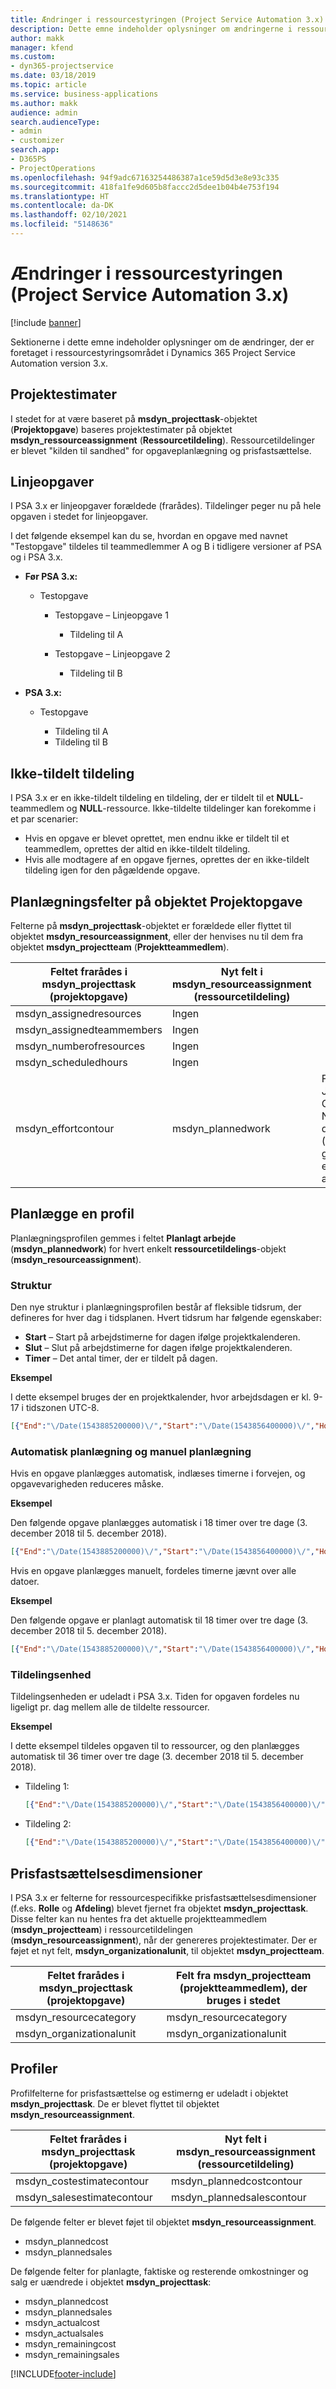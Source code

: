 ```yaml
---
title: Ændringer i ressourcestyringen (Project Service Automation 3.x)
description: Dette emne indeholder oplysninger om ændringerne i ressourcestyringsområdet.
author: makk
manager: kfend
ms.custom:
- dyn365-projectservice
ms.date: 03/18/2019
ms.topic: article
ms.service: business-applications
ms.author: makk
audience: admin
search.audienceType:
- admin
- customizer
search.app:
- D365PS
- ProjectOperations
ms.openlocfilehash: 94f9adc67163254486387a1ce59d5d3e8e93c335
ms.sourcegitcommit: 418fa1fe9d605b8faccc2d5dee1b04b4e753f194
ms.translationtype: HT
ms.contentlocale: da-DK
ms.lasthandoff: 02/10/2021
ms.locfileid: "5148636"
---
```

# <a name="resource-management-changes-project-service-automation-3x"></a>Ændringer i ressourcestyringen (Project Service Automation 3.x)

[!include [banner](../../includes/psa-now-project-operations.md)]

Sektionerne i dette emne indeholder oplysninger om de ændringer, der er foretaget i ressourcestyringsområdet i Dynamics 365 Project Service Automation version 3.x.

## <a name="project-estimates"></a>Projektestimater

I stedet for at være baseret på **msdyn\_projecttask**-objektet (**Projektopgave**) baseres projektestimater på objektet **msdyn\_ressourceassignment** (**Ressourcetildeling**). Ressourcetildelinger er blevet "kilden til sandhed" for opgaveplanlægning og prisfastsættelse.

## <a name="line-tasks"></a>Linjeopgaver

I PSA 3.x er linjeopgaver forældede (frarådes). Tildelinger peger nu på hele opgaven i stedet for linjeopgaver.

I det følgende eksempel kan du se, hvordan en opgave med navnet "Testopgave" tildeles til teammedlemmer A og B i tidligere versioner af PSA og i PSA 3.x.

- **Før PSA 3.x:**

    - Testopgave

        - Testopgave – Linjeopgave 1

            - Tildeling til A

        - Testopgave – Linjeopgave 2

            - Tildeling til B

- **PSA 3.x:**

    - Testopgave

        - Tildeling til A
        - Tildeling til B

## <a name="unassigned-assignment"></a>Ikke-tildelt tildeling

I PSA 3.x er en ikke-tildelt tildeling en tildeling, der er tildelt til et **NULL**-teammedlem og **NULL**-ressource. Ikke-tildelte tildelinger kan forekomme i et par scenarier:

- Hvis en opgave er blevet oprettet, men endnu ikke er tildelt til et teammedlem, oprettes der altid en ikke-tildelt tildeling. 
- Hvis alle modtagere af en opgave fjernes, oprettes der en ikke-tildelt tildeling igen for den pågældende opgave.

## <a name="scheduling-fields-on-the-project-task-entity"></a>Planlægningsfelter på objektet Projektopgave

Felterne på **msdyn\_projecttask**-objektet er forældede eller flyttet til objektet **msdyn\_resourceassignment**, eller der henvises nu til dem fra objektet **msdyn\_projectteam** (**Projektteammedlem**).

| Feltet frarådes i msdyn\_projecttask (projektopgave) | Nyt felt i msdyn\_resourceassignment (ressourcetildeling) | Kommentar |
|---|---|---|
| msdyn\_assignedresources | Ingen | |
| msdyn\_assignedteammembers | Ingen | |
| msdyn\_numberofresources | Ingen | |
| msdyn\_scheduledhours | Ingen | |
| msdyn\_effortcontour | msdyn\_plannedwork | Formatet for JavaScript Object Notation-datastrukturen (JSON), der er gemt i feltet, er blevet ændret. |

## <a name="schedule-contour"></a>Planlægge en profil

Planlægningsprofilen gemmes i feltet **Planlagt arbejde** (**msdyn\_plannedwork**) for hvert enkelt **ressourcetildelings**-objekt (**msdyn\_resourceassignment**).

### <a name="structure"></a>Struktur

Den nye struktur i planlægningsprofilen består af fleksible tidsrum, der defineres for hver dag i tidsplanen. Hvert tidsrum har følgende egenskaber:

- **Start** – Start på arbejdstimerne for dagen ifølge projektkalenderen.
- **Slut** – Slut på arbejdstimerne for dagen ifølge projektkalenderen.
- **Timer** – Det antal timer, der er tildelt på dagen.

**Eksempel**

I dette eksempel bruges der en projektkalender, hvor arbejdsdagen er kl. 9-17 i tidszonen UTC-8.

```json
[{"End":"\/Date(1543885200000)\/","Start":"\/Date(1543856400000)\/","Hours":8},{"End":"\/Date(1543971600000)\/","Start":"\/Date(1543942800000)\/","Hours":8},{"End":"\/Date(1544058000000)\/","Start":"\/Date(1544029200000)\/","Hours":2}]
```

### <a name="auto-scheduling-and-manual-scheduling"></a>Automatisk planlægning og manuel planlægning

Hvis en opgave planlægges automatisk, indlæses timerne i forvejen, og opgavevarigheden reduceres måske.

**Eksempel**

Den følgende opgave planlægges automatisk i 18 timer over tre dage (3. december 2018 til 5. december 2018).

```json
[{"End":"\/Date(1543885200000)\/","Start":"\/Date(1543856400000)\/","Hours":8},{"End":"\/Date(1543971600000)\/","Start":"\/Date(1543942800000)\/","Hours":8},{"End":"\/Date(1544058000000)\/","Start":"\/Date(1544029200000)\/","Hours":2}]
```

Hvis en opgave planlægges manuelt, fordeles timerne jævnt over alle datoer.

**Eksempel**

Den følgende opgave er planlagt automatisk til 18 timer over tre dage (3. december 2018 til 5. december 2018).

```json
[{"End":"\/Date(1543885200000)\/","Start":"\/Date(1543856400000)\/","Hours":6},{"End":"\/Date(1543971600000)\/","Start":"\/Date(1543942800000)\/","Hours":6},{"End":"\/Date(1544058000000)\/","Start":"\/Date(1544029200000)\/","Hours":6}]
```

### <a name="assignment-unit"></a>Tildelingsenhed

Tildelingsenheden er udeladt i PSA 3.x. Tiden for opgaven fordeles nu ligeligt pr. dag mellem alle de tildelte ressourcer.

**Eksempel**

I dette eksempel tildeles opgaven til to ressourcer, og den planlægges automatisk til 36 timer over tre dage (3. december 2018 til 5. december 2018).

- Tildeling 1:

    ```json
    [{"End":"\/Date(1543885200000)\/","Start":"\/Date(1543856400000)\/","Hours":8},{"End":"\/Date(1543971600000)\/","Start":"\/Date(1543942800000)\/","Hours":8},{"End":"\/Date(1544058000000)\/","Start":"\/Date(1544029200000)\/","Hours":2}]
    ```

- Tildeling 2:

    ```json
    [{"End":"\/Date(1543885200000)\/","Start":"\/Date(1543856400000)\/","Hours":8},{"End":"\/Date(1543971600000)\/","Start":"\/Date(1543942800000)\/","Hours":8},{"End":"\/Date(1544058000000)\/","Start":"\/Date(1544029200000)\/","Hours":2}]
    ```

## <a name="pricing-dimensions"></a>Prisfastsættelsesdimensioner

I PSA 3.x er felterne for ressourcespecifikke prisfastsættelsesdimensioner (f.eks. **Rolle** og **Afdeling**) blevet fjernet fra objektet **msdyn\_projecttask**. Disse felter kan nu hentes fra det aktuelle projektteammedlem (**msdyn\_projectteam**) i ressourcetildelingen (**msdyn\_resourceassignment**), når der genereres projektestimater. Der er føjet et nyt felt, **msdyn\_organizationalunit**, til objektet **msdyn\_projectteam**.

| Feltet frarådes i msdyn\_projecttask (projektopgave) | Felt fra msdyn\_projectteam (projektteammedlem), der bruges i stedet |
|---|---|
| msdyn\_resourcecategory | msdyn\_resourcecategory |
| msdyn\_organizationalunit | msdyn\_organizationalunit |

## <a name="contours"></a>Profiler

Profilfelterne for prisfastsættelse og estimerng er udeladt i objektet **msdyn\_projecttask**. De er blevet flyttet til objektet **msdyn\_resourceassignment**.

| Feltet frarådes i msdyn\_projecttask (projektopgave) | Nyt felt i msdyn\_resourceassignment (ressourcetildeling) |
|---|---|
| msdyn\_costestimatecontour | msdyn\_plannedcostcontour |
| msdyn\_salesestimatecontour | msdyn\_plannedsalescontour |

De følgende felter er blevet føjet til objektet **msdyn\_resourceassignment**.

* msdyn\_plannedcost
* msdyn\_plannedsales

De følgende felter for planlagte, faktiske og resterende omkostninger og salg er uændrede i objektet **msdyn\_projecttask**:

* msdyn\_plannedcost
* msdyn\_plannedsales
* msdyn\_actualcost
* msdyn\_actualsales
* msdyn\_remainingcost
* msdyn\_remainingsales


[!INCLUDE[footer-include](../../includes/footer-banner.md)]